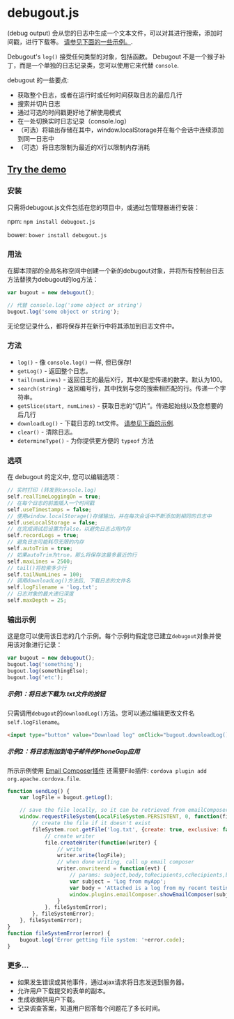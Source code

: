 debugout.js
===========

(debug output) 会从您的日志中生成一个文本文件，可以对其进行搜索，添加时间戳，进行下载等。 [请参见下面的一些示例。](#outputting).

Debugout's `log()` 接受任何类型的对象，包括函数。 Debugout 不是一个猴子补丁，而是一个单独的日志记录类，您可以使用它来代替 `console`.

debugout 的一些要点:

- 获取整个日志，或者在运行时或任何时间获取日志的最后几行
- 搜索并切片日志
- 通过可选的时间戳更好地了解使用模式
- 在一处切换实时日志记录（console.log）
- （可选）将输出存储在其中，window.localStorage并在每个会话中连续添加到同一日志中
- （可选）将日志限制为最近的X行以限制内存消耗

## [Try the demo](http://inorganik.github.io/debugout.js/)

### 安装

只需将debugout.js文件包括在您的项目中，或通过包管理器进行安装：

npm: `npm install debugout.js`

bower: `bower install debugout.js`

### 用法

在脚本顶部的全局名称空间中创建一个新的debugout对象，并将所有控制台日志方法替换为debugout的log方法：

```js
var bugout = new debugout();

// 代替 console.log('some object or string')
bugout.log('some object or string');
```
无论您记录什么，都将保存并在新行中将其添加到日志文件中。

### 方法

- `log()` - 像 `console.log()` 一样, 但已保存!
- `getLog()` - 返回整个日志。
- `tail(numLines)` - 返回日志的最后X行，其中X是您传递的数字。默认为100。
- `search(string)` - 返回编号行，其中找到与您的搜索相匹配的行。传递一个字符串。
- `getSlice(start, numLines)` - 获取日志的“切片”。传递起始线以及您想要的后几行
- `downloadLog()` - 下载日志的.txt文件。 [请参见下面的示例](#outputting).
- `clear()` - 清除日志。
- `determineType()` - 为你提供更方便的 `typeof` 方法

### 选项 <a name="options"></a>

在 debugout 的定义中, 您可以编辑选项：

```js
// 实时打印 (转发到console.log)
self.realTimeLoggingOn = true; 
// 在每个日志的前面插入一个时间戳
self.useTimestamps = false; 
// 使用window.localStorage()存储输出，并在每次会话中不断添加到相同的日志中
self.useLocalStorage = false; 
// 在完成调试后设置为false，以避免日志占用内存
self.recordLogs = true; 
// 避免日志可能耗尽无限的内存
self.autoTrim = true; 
// 如果autoTrim为true，那么将保存这最多最近的行
self.maxLines = 2500; 
// tail()将检索多少行
self.tailNumLines = 100; 
// 调用downloadLog()方法后, 下载日志的文件名
self.logFilename = 'log.txt';
// 日志对象的最大递归深度
self.maxDepth = 25;
```

### 输出示例 <a name="outputting"></a>

这是您可以使用该日志的几个示例。每个示例均假定您已建立`debugout`对象并使用该对象进行记录：

```js
var bugout = new debugout();
bugout.log('something');
bugout.log(somethingElse);
bugout.log('etc');
```

##### 示例1：将日志下载为.txt文件的按钮

只需调用`debugout`的`downloadLog()`方法。您可以通过编辑更改文件名`self.logFilename`。

```html
<input type="button" value="Download log" onClick="bugout.downloadLog()">
````

##### 示例2：将日志附加到电子邮件的PhoneGap应用

所示示例使用 [Email Composer插件](https://github.com/inorganik/cordova-emailComposerWithAttachments) 还需要File插件: `cordova plugin add org.apache.cordova.file`.

```js
function sendLog() {
	var logFile = bugout.getLog();

	// save the file locally, so it can be retrieved from emailComposer
	window.requestFileSystem(LocalFileSystem.PERSISTENT, 0, function(fileSystem) {
		// create the file if it doesn't exist
		fileSystem.root.getFile('log.txt', {create: true, exclusive: false}, function(file) {
			// create writer
			file.createWriter(function(writer) {
		        // write
	    		writer.write(logFile);
	    		// when done writing, call up email composer
				writer.onwriteend = function(evt) {
		            // params: subject,body,toRecipients,ccRecipients,bccRecipients,bIsHTML,attachments,filename
		            var subject = 'Log from myApp';
		            var body = 'Attached is a log from my recent testing session.';
					window.plugins.emailComposer.showEmailComposer(subject,body,[],[],[],false,['log.txt'], ['myApp log']);
		        }
			}, fileSystemError);
		}, fileSystemError);
	}, fileSystemError);
}
function fileSystemError(error) {
    bugout.log('Error getting file system: '+error.code);
}
```
### 更多...

- 如果发生错误或其他事件，通过ajax请求将日志发送到服务器。
- 允许用户下载提交的表单的副本。
- 生成收据供用户下载。
- 记录调查答案，知道用户回答每个问题花了多长时间。



